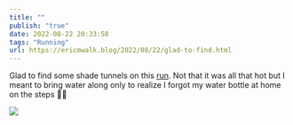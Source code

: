 ```yaml
---
title: ""
publish: "true"
date: 2022-08-22 20:33:58
tags: "Running"
url: https://ericmwalk.blog/2022/08/22/glad-to-find.html
---
```


Glad to find some shade tunnels on this [run](http://www.strava.com/activities/7683889486). Not that it was all that hot but I meant to bring water along only to realize I forgot my water bottle at home on the steps 🤦‍♂️

![](https://ericmwalk.blog/uploads/2022/d5ae92470c.jpg)